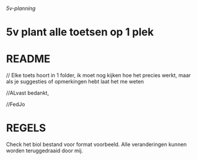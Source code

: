 ###### 5v-planning
# 5v plant alle toetsen op 1 plek

# README

// Elke toets hoort in 1 folder, ik moet nog kijken hoe het precies werkt, maar als je suggesties of opmerkingen hebt laat het me weten

//ALvast bedankt,

//FedJo

# REGELS

Check het biol bestand voor format voorbeeld.
Alle veranderingen kunnen worden teruggedraaid door mij.
